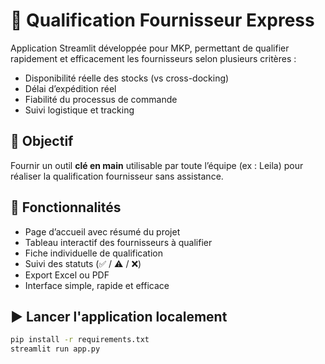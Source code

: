 # 🚀 Qualification Fournisseur Express

Application Streamlit développée pour MKP, permettant de qualifier rapidement et efficacement les fournisseurs selon plusieurs critères :

- Disponibilité réelle des stocks (vs cross-docking)
- Délai d’expédition réel
- Fiabilité du processus de commande
- Suivi logistique et tracking

## 🎯 Objectif

Fournir un outil **clé en main** utilisable par toute l’équipe (ex : Leila) pour réaliser la qualification fournisseur sans assistance.

## 🔧 Fonctionnalités

- Page d’accueil avec résumé du projet
- Tableau interactif des fournisseurs à qualifier
- Fiche individuelle de qualification
- Suivi des statuts (✅ / ⚠️ / ❌)
- Export Excel ou PDF
- Interface simple, rapide et efficace

## ▶️ Lancer l'application localement

```bash
pip install -r requirements.txt
streamlit run app.py
